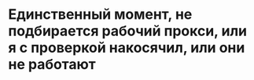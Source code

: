 **Единственный момент, не подбирается рабочий прокси, или я с проверкой накосячил, или они не работают** 
=========================================================================================================
